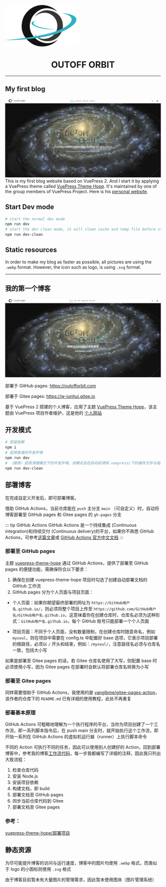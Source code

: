 <img width="240" src="/src/.vuepress/public/logo.svg" >

# <center>OUTOFF ORBIT</center>

---

## My first blog
![](/src/.vuepress/public/English.webp)
This is my first blog website based on VuePress 2. And I start it by applying a VuePress theme called [VuePress Theme Hope](https://theme-hope.vuejs.press/zh/). It's maintained by one of the group members of VuePress Project. Here is his [personal website](https://mrhope.site/).

## Start Dev mode

```sh
# start the normal dev mode
npm run dev
# start the dev clean mode, it will clean cache and temp file before start dev mode
npm run dev-clean
```

## Static resources

In order to make my blog as faster as possible, all pictures are using the `.webp` format. However, the icon such as logo, is using `.svg` format.

---



## 我的第一个博客

![](/src/.vuepress/public/Chinese.webp)

部署于 GitHub pages: https://outofforbit.com

部署于 Gitee pages: https://w-junhui.gitee.io

基于 VuePress 2 搭建的个人博客，应用了主题 [VuePress Theme Hope](https://theme-hope.vuejs.press/zh/)，该主题由 VuePress 项目作者维护，这是他的 [个人网站](https://mrhope.site/)

## 开发模式

```sh
# 安装依赖
npm i
# 启用普通的开发环境
npm run dev
# （推荐）启用清理模式下的开发环境，该模式会在启动前清除.vuepress/下的缓存文件与临时文件
npm run dev-clean
```

## 部署博客

在完成自定义开发后，即可部署博客。

借助 GitHub Actions，当前仓库能在 `push` 主分支 `main` （可自定义）时，自动将博客部署至 GitHub pages 和 Gitee pages 的 `gh-pages` 分支

::: tip GitHub Actions
GitHub Actions 是一个持续集成 (Continuous integration)和持续交付 (Continuous delivery)的平台，如果你不熟悉 GitHub Actions，可参考[这篇文章](https://github.com/mqyqingfeng/Blog/issues/237)或 [GitHub Actions 官方中文文档](https://docs.github.com/zh/actions/learn-github-actions/understanding-github-actions)
:::

### 部署至 GitHub pages
主题 [vuepress-theme-hope](https://github.com/vuepress-theme-hope/vuepress-theme-hope) 通过 GitHub Actions，提供了部署至 GitHub pages 的便捷功能，需确保符合以下要求：

1. 确保在创建 vuepress-theme-hope 项目时勾选了创建自动部署文档的 GitHub 工作流
2. GitHub pages 分为个人页面与项目页面：
- 个人页面：如果你期望最终部署的网址为 `https://GitHub用户名.github.io/`，则必须将整个项目上传至 `https://github.com/GitHub用户名/GitHub用户名.github.io`，这意味着你在创建仓库时，仓库名必须为这种形式：`GitHub用户名.github.io`，每个 GitHub 账号只能部署一个个人页面

- 项目页面：不同于个人页面，没有数量限制，在创建仓库时随意命名，例如 `mysoul`，则在项目中需要在 config.ts 中配置好 base 选项，它表示项目部署的根路径，必须以 `/` 开头和结束，例如：`/mysoul/`，注意路径名必须与仓库名一致，包括大小写

如果是部署至 Gitee pages 的话，若 Gitee 仓库名使用了大写，则配置 base 时必须使用小写，因为 Gitee pages 在部署时会默认将部署仓库名转换为小写

### 部署至 Gitee pages

同样需要借助于 GitHub Actions，我使用的是 [yanglbme/gitee-pages-action](https://github.com/yanglbme/gitee-pages-action)，该作者的仓库下的 `README.md` 已有详细的使用教程，此处不再重复

### 部署基本原理

GitHub Actions 可粗略地理解为一个执行程序的平台，当你为项目创建了一个工作流，即一系列脚本指令后，在 push main 分支时，就开始执行这个工作流，即开始一系列在 GitHub Actions 的虚拟机运行器（runner）上执行脚本命令

不同的 Action 可执行不同的任务，因此可以使用别人创建好的 Action，回到部署博客中，参考我的博客[工作流代码](https://github.com/Wu-JunHui/Wu-JunHui.github.io/blob/main/.github/workflows/deploy-docs.yml)，每一步我都编写了详细的注释，因此我只列出大致流程：

1. 检查仓库代码
2. 安装 Node.js
3. 安装项目依赖
4. 构建文档，即 build
5. 部署文档至 GitHub pages
6. 同步当前仓库代码到 Gitee
7. 部署文档至 Gitee pages
### 参考：

[vuepress-theme-hope/部署项目](https://theme-hope.vuejs.press/zh/cookbook/tutorial/deploy.html)

## 静态资源

为尽可能提升博客的访问与运行速度，博客中的图片均使用 `.webp` 格式，而类似于 logo 的小图标则使用 `.svg` 格式

由于博客目前暂未有大量图片的管理需求，因此暂未使用图床（图片管理系统）

<style>
hr {
  border-width: 3px 0 0 0 !important;
  }
</style>

